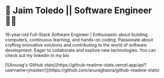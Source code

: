 <h1>👋 Jaim Toledo || Software Engineer👨‍💻</h1>

<p>19-year-old Full-Stack Software Engineer | Enthusiastic about building computers, continuous learning, and hands-on coding. Passionate about crafting innovative solutions and contributing to the world of software development. Eager to collaborate and explore new technologies. You can check out my linkedin in my bio</P>
[![Anurag's GitHub stats](https://github-readme-stats.vercel.app/api?username=jmasterr)](https://github.com/anuraghazra/github-readme-stats)
<!--
**jmasterr/jmasterr** is a ✨ _special_ ✨ repository because its `README.md` (this file) appears on your GitHub profile.

Here are some ideas to get you started:

- 🔭 I’m currently working on ...
- 🌱 I’m currently learning ...
- 👯 I’m looking to collaborate on ...
- 🤔 I’m looking for help with ...
- 💬 Ask me about ...
- 📫 How to reach me: ...
- 😄 Pronouns: ...
- ⚡ Fun fact: ...
-->
